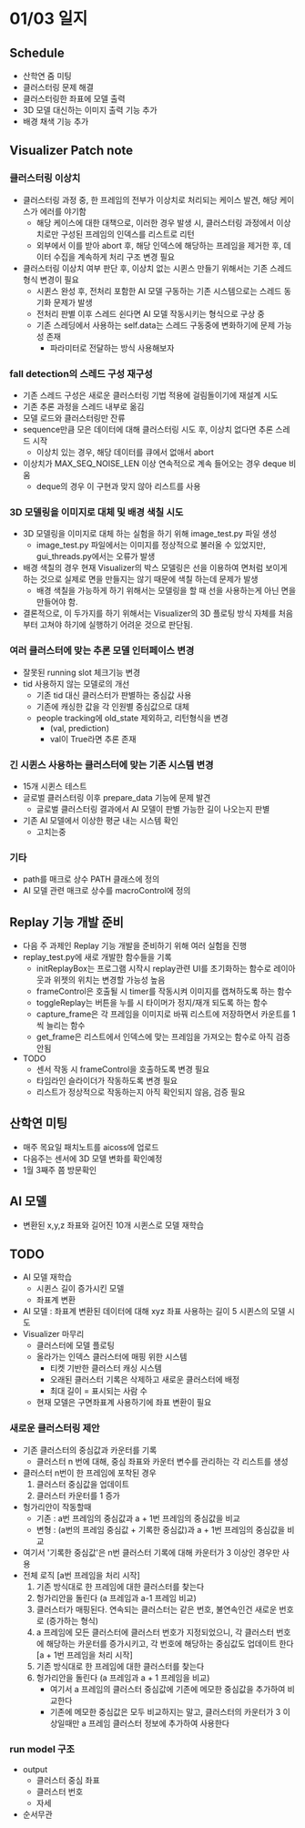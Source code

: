 # 01/03 일지
## Schedule
* 산학연 줌 미팅
* 클러스터링 문제 해결
* 클러스터링한 좌표에 모델 출력
* 3D 모델 대신하는 이미지 출력 기능 추가
* 배경 채색 기능 추가

## Visualizer Patch note
### 클러스터링 이상치
* 클러스터링 과정 중, 한 프레임의 전부가 이상치로 처리되는 케이스 발견, 해당 케이스가 에러를 야기함
    * 해당 케이스에 대한 대책으로, 이러한 경우 발생 시, 클러스터링 과정에서 이상치로만 구성된 프레임의 인덱스를 리스트로 리턴
    * 외부에서 이를 받아 abort 후, 해당 인덱스에 해당하는 프레임을 제거한 후, 데이터 수집을 계속하게 처리 구조 변경 필요
* 클러스터링 이상치 여부 판단 후, 이상치 없는 시퀸스 만들기 위해서는 기존 스레드 형식 변경이 필요
    * 시퀸스 완성 후, 전처리 포함한 AI 모델 구동하는 기존 시스템으로는 스레드 동기화 문제가 발생
    * 전처리 판별 이후 스레드 쉰다면 AI 모델 작동시키는 형식으로 구상 중
    * 기존 스레딩에서 사용하는 self.data는 스레드 구동중에 변화하기에 문제 가능성 존재
        * 파라미터로 전달하는 방식 사용해보자

### fall detection의 스레드 구성 재구성
* 기존 스레드 구성은 새로운 클러스터링 기법 적용에 걸림돌이기에 재설계 시도
* 기존 추론 과정을 스레드 내부로 옮김
* 모델 로드와 클러스터링만 잔류
* sequence만큼 모은 데이터에 대해 클러스터링 시도 후, 이상치 없다면 추론 스레드 시작
    * 이상치 있는 경우, 해당 데이터를 큐에서 없애서 abort
* 이상치가 MAX_SEQ_NOISE_LEN 이상 연속적으로 계속 들어오는 경우 deque 비움
    * deque의 경우 이 구현과 맞지 않아 리스트를 사용

### 3D 모델링을 이미지로 대체 및 배경 색칠 시도
* 3D 모델링을 이미지로 대체 하는 실험을 하기 위해 image_test.py 파일 생성
    * image_test.py 파일에서는 이미지를 정상적으로 불러올 수 있었지만, gui_threads.py에서는 오류가 발생
* 배경 색칠의 경우 현재 Visualizer의 박스 모델링은 선을 이용하여 면처럼 보이게 하는 것으로 실제로 면을 만들지는 않기 때문에 색칠 하는데 문제가 발생
    * 배경 색칠을 가능하게 하기 위해서는 모델링을 할 때 선을 사용하는게 아닌 면을 만들어야 함.
* 결론적으로, 이 두가지를 하기 위해서는 Visualizer의 3D 플로팅 방식 자체를 처음부터 고쳐야 하기에 실행하기 어려운 것으로 판단됨.

### 여러 클러스터에 맞는 추론 모델 인터페이스 변경
* 잘못된 running slot 체크기능 변경
* tid 사용하지 않는 모델로의 개선
    * 기존 tid 대신 클러스터가 판별하는 중심값 사용
    * 기존에 캐싱한 값을 각 인원별 중심값으로 대체
    * people tracking에 old_state 제외하고, 리턴형식을 변경
        * (val, prediction)
        * val이 True라면 추론 존재

### 긴 시퀸스 사용하는 클러스터에 맞는 기존 시스템 변경
* 15개 시퀸스 테스트
* 글로벌 클러스터링 이후 prepare_data 기능에 문제 발견
    * 글로벌 클러스터링 결과에서 AI 모델이 판별 가능한 길이 나오는지 판별
* 기존 AI 모델에서 이상한 평균 내는 시스템 확인
    * 고치는중

### 기타
* path를 매크로 상수 PATH 클래스에 정의
* AI 모델 관련 매크로 상수를 macroControl에 정의

## Replay 기능 개발 준비
* 다음 주 과제인 Replay 기능 개발을 준비하기 위해 여러 실험을 진행
* replay_test.py에 새로 개발한 함수들을 기록
    * initReplayBox는 프로그램 시작시 replay관련 UI를 초기화하는 함수로 레이아웃과 위젯의 위치는 변경할 가능성 높음
    * frameControl은 호출될 시 timer를 작동시켜 이미지를 캡쳐하도록 하는 함수
    * toggleReplay는 버튼을 누를 시 타이머가 정지/재개 되도록 하는 함수
    * capture_frame은 각 프레임을 이미지로 바꿔 리스트에 저장하면서 카운트를 1씩 늘리는 함수
    * get_frame은 리스트에서 인덱스에 맞는 프레임을 가져오는 함수로 아직 검증 안됨
* TODO
    * 센서 작동 시 frameControl을 호출하도록 변경 필요
    * 타임라인 슬라이더가 작동하도록 변경 필요
    * 리스트가 정상적으로 작동하는지 아직 확인되지 않음, 검증 필요

## 산학연 미팅
* 매주 목요일 패치노트를 aicoss에 업로드
* 다음주는 센서에 3D 모델 변화를 확인예정
* 1월 3째주 쯤 방문확인

## AI 모델
* 변환된 x,y,z 좌표와 길어진 10개 시퀸스로 모델 재학습

## TODO
* AI 모델 재학습
    * 시퀸스 길이 증가시킨 모델
    * 좌표계 변환
* AI 모델 : 좌표계 변환된 데이터에 대해 xyz 좌표 사용하는 길이 5 시퀸스의 모델 시도
* Visualizer 마무리
    * 클러스터에 모델 플로팅
    * 올라가는 인덱스 클러스터에 매핑 위한 시스템
        * 티켓 기반한 클러스터 캐싱 시스템
        * 오래된 클러스터 기록은 삭제하고 새로운 클러스터에 배정
        * 최대 길이 = 표시되는 사람 수
    * 현재 모델은 구면좌표계 사용하기에 좌표 변환이 필요


### 새로운 클러스터링 제안
* 기존 클러스터의 중심값과 카운터를 기록
    * 클러스터 n 번에 대해, 중심 좌표와 카운터 변수를 관리하는 각 리스트를 생성
* 클러스터 n번이 한 프레임에 포착된 경우
    1. 클러스터 중심값을 업데이트
    2. 클러스터 카운터를 1 증가
* 헝가리안이 작동할때
    * 기존 : a번 프레임의 중심값과 a + 1번 프레임의 중심값을 비교
    * 변형 : (a번의 프레임 중심값 + 기록한 중심값)과 a + 1번 프레임의 중심값을 비교
* 여기서 '기록한 중심값'은 n번 클러스터 기록에 대해 카운터가 3 이상인 경우만 사용
* 전체 로직
    [a번 프레임을 처리 시작]
    1. 기존 방식대로 한 프레임에 대한 클러스터를 찾는다
    2. 헝가리안을 돌린다 (a 프레임과 a-1 프레임 비교)
    3. 클러스터가 매핑된다. 연속되는 클러스터는 같은 번호, 불연속인건 새로운 번호로 (증가하는 형식)
    4. a 프레임에 모든 클러스터에 클러스터 번호가 지정되었으니, 각 클러스터 번호에 해당하는 카운터를 증가시키고, 각 번호에 해당하는 중심값도 업데이트 한다
    [a + 1번 프레임을 처리 시작]
    1. 기존 방식대로 한 프레임에 대한 클러스터를 찾는다
    2. 헝가리안을 돌린다 (a 프레임과 a + 1 프레임을 비교)
        * 여기서 a 프레임의 클러스터 중심값에 기존에 메모한 중심값을 추가하여 비교한다
        * 기존에 메모한 중심값은 모두 비교하지는 말고, 클러스터의 카운터가 3 이상일때만 a 프레임 클러스터 정보에 추가하여 사용한다

### run model 구조
* output
    * 클러스터 중심 좌표
    * 클러스터 번호
    * 자세
* 순서무관
